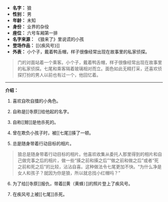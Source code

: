 
- **名字：** 狼
- **性别：** 男
- **年龄：** 未知
- **身份：** 业界的杂役
- **座位：** 六号车厢第一排
- **名字来源：** 《狼来了》里说谎的小孩
- **登场作品：** [[《疾风号》]] 
- **外表：** 小个子，戴着鸭舌帽，样子很像经常出现在故事里的私家侦探。

> 门的对面站着一个乘客。小个子，戴着鸭舌帽，样子很像经常出现在故事里的私家侦探。七尾和乘客隔着玻璃相对而立。面色如此无精打采，还喜欢侦探打扮的男人以前也有过一个，他回忆着。

---

**介绍：** 

1. 喜欢自吹自擂的小角色。

2. 自称是[[寺原]]给他起的名字。

3. 自称[[鲸]]是他杀死的。

4. 曾在欺负小孩子时，被[[七尾]]揍了一顿。

5. 总是随身带着行动目标的相片。

> 狼总是随身带着行动目标的相片。他喜欢收集从委托人那里得到的相片和自己做完事之后的相片，做一些“揍之前和揍之后”“做之前和做之后”或者“死之前和死之后”的比较，沾沾自喜。这种做法令七尾更加不快。“为什么净是女人和孩子？就因为你是狼，所以就总找小红帽吗？”

6. 为了给[[寺原]]报仇，带着[[黄（黄蜂）]]的照片登上了疾风号。

7. 在疾风号上被[[七尾]]杀死。